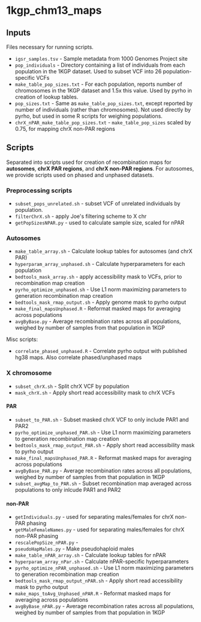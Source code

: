 # 1kgp_chm13_maps

## Inputs

Files necessary for running scripts. 

* `igsr_samples.tsv` - Sample metadata from 1000 Genomes Project site 
* `pop_individuals` - Directory containing a list of individuals from each population in the 1KGP dataset. Used to subset VCF into 26 population-specific VCFs
* `make_table_pop_sizes.txt` - For each population, reports number of chromosomes in the 1KGP dataset and 1.5x this value. Used by pyrho in creation of lookup tables. 
* `pop_sizes.txt` - Same as `make_table_pop_sizes.txt`, except reported by number of individuals (rather than chromosomes). Not used directly by pyrho, but used in some R scripts for weighing populations. 
* `chrX_nPAR_make_table_pop_sizes.txt` - `make_table_pop_sizes` scaled by 0.75, for mapping chrX non-PAR regions 

## Scripts

Separated into scripts used for creation of recombination maps for **autosomes**, **chrX PAR regions**, and **chrX non-PAR regions**. For autosomes, we provide scripts used on phased and unphased datasets. 


### Preprocessing scripts 

* `subset_pops_unrelated.sh` - subset VCF of unrelated individuals by population. 
* `filterChrX.sh` - apply Joe's filtering scheme to X chr
* `getPopSizesNPAR.py` - used to calculate sample size, scaled for nPAR 


### Autosomes

* `make_table_array.sh` - Calculate lookup tables for autosomes (and chrX PAR)
* `hyperparam_array_unphased.sh` - Calculate hyperparameters for each population
* `bedtools_mask_array.sh` - apply accessibility mask to VCFs, prior to recombination map creation
* `pyrho_optimize_unphased.sh` - Use L1 norm maximizing parameters to generation recombination map creation
* `bedtools_mask_rmap_output.sh` - Apply genome mask to pyrho output
* `make_final_mapsUnphased.R` - Reformat masked maps for averaging across populations
* `avgByBase.py` - Average recombination rates across all populations, weighed by number of samples from that population in 1KGP

Misc scripts: 

* `correlate_phased_unphased.R` - Correlate pyrho output with published hg38 maps. Also correlate phased/unphased maps

### X chromosome 

* `subset_chrX.sh` - Split chrX VCF by population
* `mask_chrX.sh` - Apply short read accessibility mask to chrX VCFs

#### PAR 

* `subset_to_PAR.sh` - Subset masked chrX VCF to only include PAR1 and PAR2 
* `pyrho_optimize_unphased_PAR.sh` - Use L1 norm maximizing parameters to generation recombination map creation
* `bedtools_mask_rmap_output_PAR.sh` - Apply short read accessibility mask to pyrho output
* `make_final_mapsUnphased_PAR.R` - Reformat masked maps for averaging across populations
* `avgByBase_PAR.py` - Average recombination rates across all populations, weighed by number of samples from that population in 1KGP
* `subset_avgMap_to_PAR.sh` - Subset recombination map averaged across populations to only inlcude PAR1 and PAR2

#### non-PAR

* `getIndividuals.py` - used for separating males/females for chrX non-PAR phasing
* `getMaleFemaleNames.py` - used for separating males/females for chrX non-PAR phasing
* `rescalePopSize_nPAR.py` -
* `pseudoHapMales.py` - Make pseudohaploid males 
* `make_table_nPAR_array.sh` - Calculate lookup tables for nPAR
* `hyperparam_array_nPar.sh` - Calculate nPAR-specific hyperparameters
* `pyrho_optimize_nPAR_unphased.sh` - Use L1 norm maximizing parameters to generation recombination map creation
* `bedtools_mask_rmap_output_nPAR.sh` - Apply short read accessibility mask to pyrho output
* `make_maps_toAvg_Unphased_nPAR.R` - Reformat masked maps for averaging across populations
* `avgByBase_nPAR.py` - Average recombination rates across all populations, weighed by number of samples from that population in 1KGP
